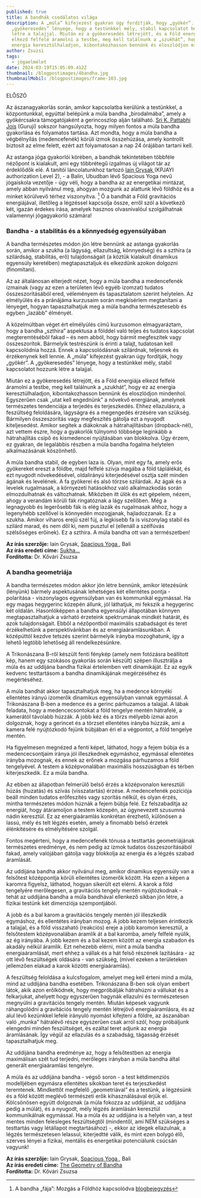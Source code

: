```yaml
---
published: true
title: A bandhák csodálatos világa
description: A „múla” kifejezést gyakran úgy fordítják, hogy „gyökér”. A
  „gyökeresedés” lényege, hogy a testünkkel mély, stabil kapcsolatot hozzunk
  létre a talajjal. Miután ez a gyökeresedés létrejött, és a Föld energiája
  elkezd felfelé áramolni a testbe, meg kell találnunk a „szukhát”, hogy ez az
  energia keresztülhaladjon, kibontakozhasson bennünk és eloszlódjon mindenhol.
author: Zsuzsi
tags:
  - jógaelmélet
date: 2024-03-19T15:05:09.412Z
thumbnail: /blogpostimages/4bandha.jpg
thumbnailMobil: /blogpostimages/frame-103.jpg
---
```

ELŐSZÓ

Az ászanagyakorlás során, amikor kapcsolatba kerülünk a testünkkel, a központunkkal, egyúttal belépünk a múla bandha „birodalmába”, amely a gyökércsakra támogatójaként a gerincoszlop alján található. [Sri K. Pattabhi Jois](https://bandha.works/blog/astanga-ikonok-sri-k-pattabhi-jois-1-resz/) (Guruji) sokszor hangsúlyozta, hogy milyen fontos a múla bandha gyakorlása és folyamatos tartása. Azt mondta, hogy a múla bandha a végbélnyílás (medencefenék) körüli izmok összehúzása, amely kontrollt biztosít az elme felett, ezért azt folyamatosan a nap 24 órájában tartani kell.

Az astanga jóga gyakorlói körében, a bandhák tekintetében többféle nézőpont is kialakult, ami egy többrétegű izgalmas új világot tár az érdeklődők elé. A tanítói láncolatunkhoz tartozó [Iain Grysak ](https://spaciousyoga.com/iain-grysak/)(KPJAYI authorization Level 2), - a Balin, Ubudban lévő Spacious Yoga nevű jógaiskola vezetője - úgy véli, hogy a bandha az az energetikai mintázat, amely abban nyilvánul meg, ahogyan mozgunk az alattunk lévő földhöz és a minket körülvevő térhez viszonyítva. [^1] Ő a bandhát a Föld gravitációs energiájával, illetőleg a légzéssel kapcsolja össze, erről szól a következő két, igazán érdekes írása, amelyek hasznos olvasnivalóul szolgálhatnak valamennyi jógagyakorló számára!

### Bandha - a stabilitás és a könnyedség egyensúlyában

A bandha természetes módon jön létre bennünk az astanga gyakorlás során, amikor a szukha (a lágyság, ellazultság, könnyedség) és a szthira (a szilárdság, stabilitás, erő) tulajdonságait (a köztük kialakult dinamikus egyensúly keretében) megtapasztaljuk és elkezdünk azokon dolgozni (finomítani).

Az az általánosan elterjedt nézet, hogy a múla bandha a medencefenék izmainak (vagy az ezen a területen lévő egyéb izomzat) tudatos összeszorításából ered, véleményem és tapasztalatom szerint helytelen. Az elmélyülés és a pránájáma kurzusaim során megkísérlem megtanítani a lényeget, hogyan tapasztalhatjuk meg a múla bandha természetesebb és egyben „lazább” élményét.

A közelmúltban véget ért elmélyülés című kurzusomon elmagyaráztam, hogy a bandha „szthira” aspektusa a földdel való teljes és tudatos kapcsolat megteremtéséből fakad – és nem abból, hogy bármit megfeszítek vagy összeszorítok. Bármelyik testrészünk is érinti a talajt, tudatosan kell kapcsolódnia hozzá. Ennek a kapcsolódásnak szilárdnak, teljesnek és érzékenynek kell lennie. A „múla” kifejezést gyakran úgy fordítják, hogy „gyökér”. A „gyökeresedés” lényege, hogy a testünkkel mély, stabil kapcsolatot hozzunk létre a talajjal.

Miután ez a gyökeresedés létrejött, és a Föld energiája elkezd felfelé áramolni a testbe, meg kell találnunk a „szukhát”, hogy ez az energia keresztülhaladjon, kibontakozhasson bennünk és eloszlódjon mindenhol. Egyszerűen csak „utat kell engednünk” a növekvő energiának, amelynek természetes tendenciája a terjedés és terjeszkedés. Ehhez ellazulásra, a feszültség feloldására, lágyságra és a megengedés érzésére van szükség. Bármilyen összeszorítás vagy megfeszítés gátolja ezt a nyugodt kiteljesedést.
Amikor segítek a diákoknak a hátrahajlításban (dropback-nél), azt vettem észre, hogy a gyakorlók túlnyomó többsége leginkább a hátrahajlítás csípő és kismedencei nyújtásában van blokkolva. Úgy érzem, ez gyakran, de legalábbis részben a múla bandha fogalma helytelen alkalmazásának köszönhető.

A múla bandha stabil, de egyben laza is. Olyan, mint egy fa, amely erős gyökereket ereszt a földbe, majd felfelé szívja magába a föld táplálékát, és ezt nyugodt növekedésével, oldalirányú kiterjedésével osztja szét minden ágának és levelének. A fa gyökerei és alsó törzse szilárdak. Az ágak és a levelek rugalmasak, a környezeti hatásokhoz való alkalmazkodás során elmozdulhatnak és változhatnak. Miközben itt ülök és ezt gépelem, nézem, ahogy a verandám körüli fák ringatóznak a lágy szellőben. Még a legnagyobb és legerősebb fák is elég lazák és rugalmasak ahhoz, hogy a legenyhébb szellővel is könnyedén mozogjanak, hajladozzanak. Ez a szukha. Amikor viharos erejű szél fúj, a legkisebb fa is viszonylag stabil és szilárd marad, és nem dől ki, nem pusztul el (ellenáll a szélfúvás szélsőséges erőinek). Ez a szthira. A múla bandha ott van a természetben!

**Az írás szerzője:** Iain Grysak, [Spacious Yoga ](https://spaciousyoga.com), Bali\
**Az írás eredeti címe:** [Sukha…](https://spaciousyoga.com/sukha/)\
**Fordította:** Dr. Kővári Zsuzsa

[^1]: A bandha „fája”: Mozgás a Földhöz kapcsolódva [blogbejegyzés](https://bandha.works/blog/a-bandha-faja-mozgas-a-foldhoz-kapcsolodva/)

### A bandha geometriája

A bandha természetes módon akkor jön létre bennünk, amikor létezésünk (lényünk) bármely aspektusának lehetséges két ellentétes pontja - polaritása - viszonylagos egyensúlyban van és kommunikál egymással. Ha egy magas hegygerinc közepén állunk, jól láthatjuk, mi fekszik a hegygerinc két oldalán. Hasonlóképpen a bandha egyensúlyi állapotában könnyen megtapasztalhatjuk a várható érzeteink spektrumának mindkét határát, és azok tulajdonságait. Ebből a nézőpontból maximális szabadságot és teret érzékelhetünk a perspektívánkban és az energiaáramlásunkban. A középúttól kezdve tetszés szerint bármelyik irányba mozoghatunk, így a lehető legtöbb lehetőség áll rendelkezésünkre.

A Trikonászana B-ről készült fenti fénykép (amely nem fotózásra beállított kép, hanem egy szokásos gyakorlás során készült) szépen illusztrálja a múla és az uddijána bandha fizikai értelemben vett dinamikáját. Ez az egyik kedvenc testtartásom a bandha dinamikájának megérzéséhez és megértéséhez.

A múla bandhát akkor tapasztalhatjuk meg, ha a medence környéki ellentétes irányú izomerők dinamikus egyensúlyban vannak egymással. A Trikonászana B-ben a medence és a gerinc párhuzamos a talajjal. A lábak feladata, hogy a medencecsontokat a föld tengelye mentén hátrafelé, a kamerától távolabb húzzák. A jobb kéz és a törzs mélyebb izmai azon dolgoznak, hogy a gerincet és a törzset ellentétes irányba húzzák, ami a kamera felé nyújtózkodó fejünk búbjában éri el a végpontot, a föld tengelye mentén.

Ha figyelmesen megnézed a fenti képet, láthatod, hogy a fejem búbja és a medencecsontjaim iránya jól illeszkednek egymáshoz, egymással ellentétes irányba mozognak, és ennek az erőnek a mozgása párhuzamos a föld tengelyével. A testem a középvonalában maximális hosszúságban és térben kiterjeszkedik. Ez a múla bandha.

Az ebben az állapotban felmerülő belső érzés a középvonalon keresztüli húzás (huzatás) és szívás (visszatartás) érzése. A medencefenék pozíciója beáll minden tudatos erőfeszítés vagy szorítás nélkül, és olyan érzés, mintha természetes módon húznák a fejem búbja felé. Ez felszabadítja az energiát, hogy átáramoljon a testem közepén, az úgynevezett szusumná nádin keresztül. Ez az energiaáramlás konkrétan érezhető, különösen a lassú, mély és telt légzés esetén, amely a finomabb belső érzetek élénkítésére és elmélyítésére szolgál.

Fontos megérteni, hogy a medencefenék tónusa a testtartás geometriájának természetes eredménye, és nem pedig az izmok tudatos összeszorításából fakad, amely valójában gátolja vagy blokkolja az energia és a légzés szabad áramlását.

Az uddijána bandha akkor nyilvánul meg, amikor dinamikus egyensúly van a felsőtest középpontja körüli ellentétes izomerők között. Ha ezen a képen a karomra figyelsz, láthatod, hogyan sikerült ezt elérni. A karok a föld tengelyére merőlegesen, a gravitációs tengely mentén nyújtózkodnak – tehát az uddijána bandha a múla bandhával ellenkező síkban jön létre, a fizikai testünk két dimenziója szempontjából.

A jobb és a bal karom a gravitációs tengely mentén jól illeszkedik egymáshoz, és ellentétes irányban mozog. A jobb kezem teljesen érintkezik a talajjal, és a föld visszaható (reakciós) ereje a jobb karomon keresztül, a felsőtestem középvonalában áramlik át a bal karomba, amely felfelé nyúlik, az ég irányába. A jobb kezem és a bal kezem között az energia szabadon és akadály nélkül áramlik. Ezt nehezebb elérni, mint a múla bandha energiaáramlását, mert ehhez a vállak és a hát felső részének lazítására - az ott lévő feszültségek oldására - van szükség, (mivel ezeken a területeken jellemzően elakad a karok közötti energiaáramlás).

A feszültség feloldása a kulcsfogalom, amelyet meg kell érteni mind a múla, mind az uddijána bandha esetében. Trikonászana B-ben sok olyan embert látok, akik azon erőlködnek, hogy megpróbálják hátrahúzni a vállukat és a felkarjukat, ahelyett hogy egyszerűen hagynák ellazulni és természetesen megnyúlni a gravitációs tengely mentén. Miután képesek vagyunk ráhangolódni a gravitációs tengely mentén létrejövő energiaáramlásra, és az alul lévő kezünkkel lefelé irányuló nyomást kifejteni a földre, az ászanában való „munka” hátralévő része egyszerűen csak arról szól, hogy próbáljunk elengedni minden feszültséget, és ezáltal teret adjunk az energia áramlásának. Így végül az ellazulás és a szabadság, tágasság érzését tapasztalhatjuk meg.

Az uddijána bandha eredménye az, hogy a felsőtestben az energia maximálisan szét tud terjedni, merőleges irányban a múla bandha által generált energiaáramlási tengelyre.

A múla és az uddijána bandha - végső soron - a test kétdimenziós modelljében egymásra ellentétes síkokban teret és terjeszkedést teremtenek. Mindkettőt megfelelő „geometriával” és a testünk, a légzésünk és a föld között meglévő természeti erők kihasználásával érjük el. Kölcsönösen együtt dolgoznak (a múla fokozza az uddijánát, az uddijána pedig a múlát), és a nyugodt, mély légzés áramlásán keresztül kommunikálnak egymással. Ha a múla és az uddijána is a helyén van, a test mentes minden felesleges feszültségtől (mindentől, ami NEM szükséges a testtartás vagy létállapot megtartásához) -, ekkor az idegek ellazulnak, a légzés természetesen lelassul, kiterjedtté válik, és mint ezen bolygó élő, szerves lényei a fizikai, mentális és energetikai potenciálunk csúcsán vagyunk!

**Az írás szerzője:** Iain Grysak, [Spacious Yoga ](https://spaciousyoga.com), Bali\
**Az írás eredeti címe:** [The Geometry of Bandha](https://spaciousyoga.com/the-geometry-of-bandha/#comments)\
**Fordította:** Dr. Kővári Zsuzsa



